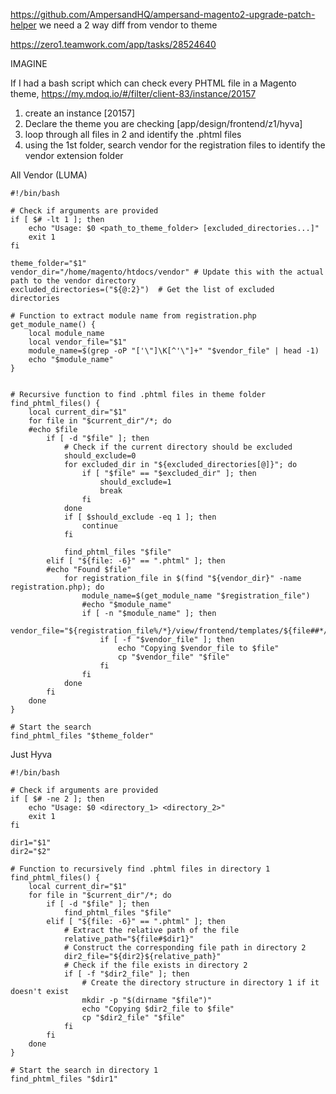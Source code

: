 
https://github.com/AmpersandHQ/ampersand-magento2-upgrade-patch-helper
we need a 2 way diff from vendor to theme

https://zero1.teamwork.com/app/tasks/28524640


IMAGINE

If I had a bash script which can check every PHTML file in a Magento theme, 
https://my.mdoq.io/#/filter/client-83/instance/20157

1. create an instance [20157]
2. Declare the theme you are checking [app/design/frontend/z1/hyva]
3. loop through all files in 2 and identify the .phtml files
4. using the 1st folder, search vendor for the registration files to identify the vendor extension folder



All Vendor (LUMA)
```
#!/bin/bash

# Check if arguments are provided
if [ $# -lt 1 ]; then
    echo "Usage: $0 <path_to_theme_folder> [excluded_directories...]"
    exit 1
fi

theme_folder="$1"
vendor_dir="/home/magento/htdocs/vendor" # Update this with the actual path to the vendor directory
excluded_directories=("${@:2}")  # Get the list of excluded directories

# Function to extract module name from registration.php
get_module_name() {
    local module_name
    local vendor_file="$1"
    module_name=$(grep -oP "['\"]\K[^'\"]+" "$vendor_file" | head -1)
    echo "$module_name"
}


# Recursive function to find .phtml files in theme folder
find_phtml_files() {
    local current_dir="$1"
    for file in "$current_dir"/*; do
    #echo $file
        if [ -d "$file" ]; then
            # Check if the current directory should be excluded
            should_exclude=0
            for excluded_dir in "${excluded_directories[@]}"; do
                if [ "$file" == "$excluded_dir" ]; then
                    should_exclude=1
                    break
                fi
            done
            if [ $should_exclude -eq 1 ]; then
                continue
            fi
            
            find_phtml_files "$file"
        elif [ "${file: -6}" == ".phtml" ]; then
        #echo "Found $file"
            for registration_file in $(find "${vendor_dir}" -name registration.php); do
                module_name=$(get_module_name "$registration_file")
                #echo "$module_name"
                if [ -n "$module_name" ]; then
                    vendor_file="${registration_file%/*}/view/frontend/templates/${file##*/}"
                    if [ -f "$vendor_file" ]; then
                        echo "Copying $vendor_file to $file"
                        cp "$vendor_file" "$file"
                    fi
                fi
            done
        fi
    done
}

# Start the search
find_phtml_files "$theme_folder"
```



Just Hyva
```
#!/bin/bash

# Check if arguments are provided
if [ $# -ne 2 ]; then
    echo "Usage: $0 <directory_1> <directory_2>"
    exit 1
fi

dir1="$1"
dir2="$2"

# Function to recursively find .phtml files in directory 1
find_phtml_files() {
    local current_dir="$1"
    for file in "$current_dir"/*; do
        if [ -d "$file" ]; then
            find_phtml_files "$file"
        elif [ "${file: -6}" == ".phtml" ]; then
            # Extract the relative path of the file
            relative_path="${file#$dir1}"
            # Construct the corresponding file path in directory 2
            dir2_file="${dir2}${relative_path}"
            # Check if the file exists in directory 2
            if [ -f "$dir2_file" ]; then
                # Create the directory structure in directory 1 if it doesn't exist
                mkdir -p "$(dirname "$file")"
                echo "Copying $dir2_file to $file"
                cp "$dir2_file" "$file"
            fi
        fi
    done
}

# Start the search in directory 1
find_phtml_files "$dir1"

```
